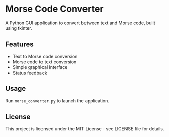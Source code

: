 # Morse Code Converter

A Python GUI application to convert between text and Morse code, built using tkinter.

## Features
- Text to Morse code conversion
- Morse code to text conversion
- Simple graphical interface
- Status feedback

## Usage
Run `morse_converter.py` to launch the application.

## License
This project is licensed under the MIT License - see LICENSE file for details.